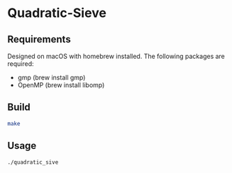 # Quadratic-Sieve

## Requirements

Designed on macOS with homebrew installed. The following packages are required:

- gmp (brew install gmp)
- OpenMP (brew install libomp)

## Build

```bash
make
```

## Usage

```bash
./quadratic_sive
```
